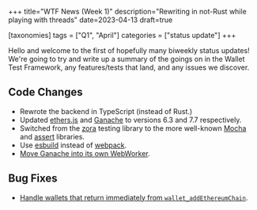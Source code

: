 +++
title="WTF News (Week 1)"
description="Rewriting in not-Rust while playing with threads"
date=2023-04-13
draft=true

[taxonomies]
tags = ["Q1", "April"]
categories = ["status update"]
+++

Hello and welcome to the first of hopefully many biweekly status updates! We're
going to try and write up a summary of the goings on in the Wallet Test
Framework, any features/tests that land, and any issues we discover.

## Code Changes

 * Rewrote the backend in TypeScript (instead of Rust.)
 * Updated [ethers.js] and [Ganache] to versions 6.3 and 7.7 respectively.
 * Switched from the [zora] testing library to the more well-known [Mocha] and
   [assert] libraries.
 * Use [esbuild] instead of [webpack].
 * [Move Ganache into its own WebWorker][worker].

## Bug Fixes

 * [Handle wallets that return immediately from `wallet_addEthereumChain`][add].


[Ganache]: https://trufflesuite.com/ganache/
[ethers.js]: https://github.com/ethers-io/ethers.js/
[zora]: https://github.com/lorenzofox3/zora
[mocha]: https://mochajs.org/
[assert]: https://github.com/browserify/commonjs-assert
[esbuild]: https://esbuild.github.io/
[webpack]: https://webpack.js.org/
[add]: https://github.com/wallet-test-framework/framework/commit/3ca993d3e175e8ddcdd3b8e7234d3d267ce38483
[worker]: https://github.com/wallet-test-framework/framework/commit/ee64f255516f3cae66dd94606f0cb6ad078bf463
